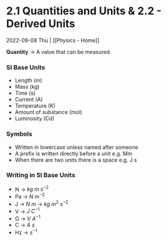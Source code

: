 # 2.1 Quantities and Units & 2.2 - Derived Units
2022-09-08 Thu | [[Physics - Home]]

**Quantity** -> A value that can be measured

### SI Base Units
- Length (m)
- Mass (kg)
- Time (s)
- Current (A)
- Temperature (K)
- Amount of substance (mol)
- Luminosity (Cd)

### Symbols
- Written in lowercase unless named after someone
- A prefix is written directly before a unit e.g. Mm
- When there are two units there is a space e.g. J s

### Writing in SI Base Units
- N -> $kg\ m\ s^{-2}$ 
- Pa -> $N\ m^{-2}$
- J -> $N\ m$ -> $kg\ m^2\ s^{-2}$
- V -> $J\ C^{-1}$
- Ω -> $V\ A^{-1}$
- C -> $A\ s$
- Hz -> $s^{-1}$

